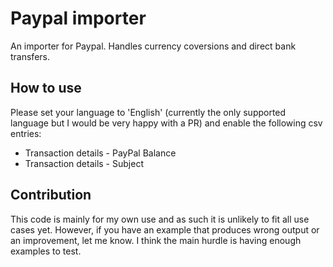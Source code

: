 # Paypal importer

An importer for Paypal. Handles currency coversions and direct bank transfers.

## How to use
Please set your language to 'English' (currently the only supported language but I would be very happy with a PR) and enable the following csv entries:

- Transaction details - PayPal Balance
- Transaction details - Subject

## Contribution

This code is mainly for my own use and as such it is unlikely to fit all use cases yet. However, if you have an example that produces wrong output or an improvement, let me know. I think the main hurdle is having enough examples to test.
